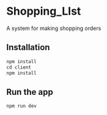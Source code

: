 # Shopping_LIst
A system for making shopping orders



## Installation
```js
npm install 
cd client
npm install 

```

## Run the app
```js
npm run dev 
```